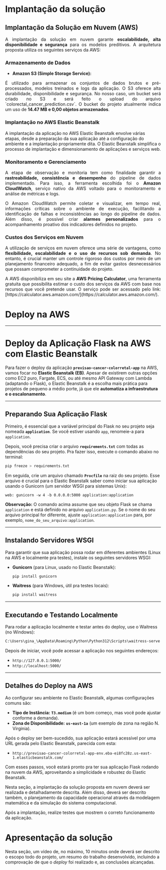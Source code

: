 # Implantação da solução

## Implantação da Solução em Nuvem (AWS)

<p align="justify">A implantação da solução em nuvem garante <strong>escalabilidade, alta disponibilidade e segurança</strong> para os modelos preditivos. A arquitetura proposta utiliza os seguintes serviços da AWS:</p>

### Armazenamento de Dados

* **Amazon S3 (Simple Storage Service):**
<p align="justify">É utilizado para armazenar os conjuntos de dados brutos e pré-processados, modelos treinados e logs da aplicação. O S3 oferece alta durabilidade, disponibilidade e segurança. No nosso caso, um bucket será criado no S3 e será feito o upload do arquivo `colorectal_cancer_prediction.csv`. O bucket do projeto atualmente indica um uso de <strong>14.47 MB e 0,00 objetos armazenados</strong>.</p>

### Implantação no AWS Elastic Beanstalk

A implantação da aplicação no AWS Elastic Beanstalk envolve várias etapas, desde a preparação da sua aplicação até a configuração do ambiente e a implantação propriamente dita. O Elastic Beanstalk simplifica o processo de implantação e dimensionamento de aplicações e serviços web.

### Monitoramento e Gerenciamento

<p align="justify">A etapa de observação e monitoria tem como finalidade garantir a <strong>rastreabilidade, consistência e desempenho</strong> do pipeline de dados implementado. Para isso, a ferramenta escolhida foi o <strong>Amazon CloudWatch</strong>, serviço nativo da AWS voltado para o monitoramento e análise de métricas e logs.</p>    

<p align="justify">O Amazon CloudWatch permite coletar e visualizar, em tempo real, informações críticas sobre o ambiente de execução, facilitando a identificação de falhas e inconsistências ao longo do pipeline de dados. Além disso, é possível criar <strong>alarmes personalizados</strong> para o acompanhamento proativo dos indicadores definidos no projeto.</p>    

### Custos dos Serviços em Nuvem

<p align="justify">A utilização de serviços em nuvem oferece uma série de vantagens, como <strong>flexibilidade, escalabilidade e o uso de recursos sob demanda</strong>. No entanto, é crucial manter um controle rigoroso dos custos por meio de um planejamento financeiro adequado, a fim de evitar gastos desnecessários que possam comprometer a continuidade do projeto.</p>    

<p align="justify">A AWS disponibiliza em seu site a <strong>AWS Pricing Calculator</strong>, uma ferramenta gratuita que possibilita estimar o custo dos serviços da AWS com base nos recursos que você pretende usar. O serviço pode ser acessado pelo link: [https://calculator.aws.amazon.com/](https://calculator.aws.amazon.com/).</p>    

# Deploy na AWS

---

# Deploy da Aplicação Flask na AWS com Elastic Beanstalk

Para fazer o deploy da aplicação **`previsao-cancer-colorretal-app`** na AWS, vamos focar no **Elastic Beanstalk (EB)**. Apesar de existirem outras opções como EC2 puro, Fargate, ECS, ou até mesmo API Gateway com Lambda (adaptando o Flask), o Elastic Beanstalk é a escolha mais prática para projetos de pequeno a médio porte, já que ele **automatiza a infraestrutura e o escalonamento**.

---

## Preparando Sua Aplicação Flask

Primeiro, é essencial que a variável principal do Flask no seu projeto seja nomeada **`application`**. Se você estiver usando `app`, renomeie-a para `application`.

Depois, você precisa criar o arquivo **`requirements.txt`** com todas as dependências do seu projeto. Pra fazer isso, execute o comando abaixo no terminal:

```bash
pip freeze > requirements.txt
```

Em seguida, crie um arquivo chamado **`Procfile`** na raiz do seu projeto. Esse arquivo é crucial para o Elastic Beanstalk saber como iniciar sua aplicação usando o Gunicorn (um servidor WSGI para sistemas Unix):

```plaintext
web: gunicorn -w 4 -b 0.0.0.0:5000 application:application
```

**Observação:** O comando acima assume que seu objeto Flask se chama `application` e está definido no arquivo `application.py`. Se o nome do seu arquivo principal for diferente, ajuste `application:application` para, por exemplo, `nome_do_seu_arquivo:application`.

---

## Instalando Servidores WSGI

Para garantir que sua aplicação possa rodar em diferentes ambientes (Linux na AWS e localmente pra testes), instale os seguintes servidores WSGI:

* **Gunicorn** (para Linux, usado no Elastic Beanstalk):

    ```bash
    pip install gunicorn
    ```

* **Waitress** (para Windows, útil pra testes locais):

    ```bash
    pip install waitress
    ```

---

## Executando e Testando Localmente

Para rodar a aplicação localmente e testar antes do deploy, use o Waitress (no Windows):

```bash
C:\Users\gina_\AppData\Roaming\Python\Python312\Scripts\waitress-serve --host=0.0.0.0 --port=5000 application:application
```

Depois de iniciar, você pode acessar a aplicação nos seguintes endereços:

* `http://127.0.0.1:5000/`
* `http://localhost:5000/`

---

## Detalhes do Deploy na AWS

Ao configurar seu ambiente no Elastic Beanstalk, algumas configurações comuns são:

* **Tipo de Instância:** **`T3.medium`** (é um bom começo, mas você pode ajustar conforme a demanda).
* **Zona de Disponibilidade:** **`us-east-1a`** (um exemplo de zona na região N. Virginia).

Após o deploy ser bem-sucedido, sua aplicação estará acessível por uma URL gerada pelo Elastic Beanstalk, parecida com esta:

* `http://previsao-cancer-colorretal-app-env.eba-ei8fc28z.us-east-1.elasticbeanstalk.com/`

Com esses passos, você estará pronto pra ter sua aplicação Flask rodando na nuvem da AWS, aproveitando a simplicidade e robustez do Elastic Beanstalk.

Nesta seção, a implantação da solução proposta em nuvem deverá ser realizada e detalhadamente descrita. Além disso, deverá ser descrito também, o planejamento da capacidade operacional através da modelagem matemática e da simulação do sistema computacional.

Após a implantação, realize testes que mostrem o correto funcionamento da aplicação.

# Apresentação da solução

Nesta seção, um vídeo de, no máximo, 10 minutos onde deverá ser descrito o escopo todo do projeto, um resumo do trabalho desenvolvido, incluindo a comprovação de que o _deploy_ foi realizado e, as conclusões alcançadas.


